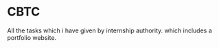 # CBTC
All the tasks which i have given by internship authority. which includes a portfolio website.
